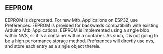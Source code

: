 ## EEPROM

EEPROM is deprecated. For new Mtb_Applications on ESP32, use Preferences. EEPROM is provided for backwards compatibility with existing Arduino Mtb_Applications.
EEPROM is implemented using a single blob within NVS, so it is a container within a container. As such, it is not going to be a high performance storage method. Preferences will directly use nvs, and store each entry as a single object therein.
